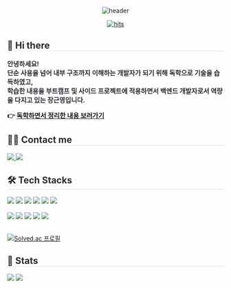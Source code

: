 <div align=center> 
	
![header](https://capsule-render.vercel.app/api?type=waving&color=gradient&height=120&section=header&text=Welcome%20to%20GeunHub&fontSize=50&fontColor=000000)

[![hits](https://myhits.vercel.app/api/hit/https%3A%2F%2Fgithub.com%2Fgeun-00?color=blue&label=hits&size=small)](https://myhits.vercel.app)

</div>

<div style="text-align: left;"> 
    <h2 style="border-bottom: 1px solid #d8dee4; color: #282d33;"> 👋 Hi there  </h2>  
    <div style="font-weight: 700; font-size: 15px; text-align: left; color: #282d33;"> 
		<p>
			안녕하세요! <br>
			단순 사용을 넘어 내부 구조까지 이해하는 개발자가 되기 위해 독학으로 기술을 습득하였고,<br>
			학습한 내용을 부트캠프 및 사이드 프로젝트에 적용하면서 백엔드 개발자로서 역량을 다지고 있는 장근영입니다.
		</p>
		<p>
  			👉 <a href="https://github.com/geun-00/TIL?tab=readme-ov-file#til-">독학하면서 정리한 내용 보러가기</a>
		</p>
	</div> 
</div>

<div style="text-align: left;">
    <h2 style="border-bottom: 1px solid #d8dee4; color: #282d33;"> 🧑‍💻 Contact me </h2>
    <div style="text-align: left;"> 
		<a href=mailto:jgy091411@gmail.com> 
			<img src="https://img.shields.io/badge/Gmail-EA4335?style=flat&logo=Gmail&logoColor=white&link=mailto:jgy091411@gmail.com"> 
		</a>
		<a href=https://journal9185.tistory.com/> 
			<img src="https://img.shields.io/badge/tistory-orange?style=flat&logo=tistory&logoColor=white"> 
		</a>
	</div>
</div> 

<div style="text-align: left;">
  <h2 style="border-bottom: 1px solid #d8dee4; color: #282d33;"> 🛠️ Tech Stacks </h2>
  
  <div style="text-align: left;">
	<img src="https://img.shields.io/badge/Java-007396?style=flat&logo=openjdk&logoColor=white" />
	<img src="https://img.shields.io/badge/Spring-6DB33F?style=flat&logo=Spring&logoColor=white" />
  	<img src="https://img.shields.io/badge/Spring_Boot-6DB33F?style=flat&logo=Spring-Boot&logoColor=white" />
  	<img src="https://img.shields.io/badge/Spring_Security-6DB33F?style=flat&logo=Spring-Security&logoColor=white" />
	<img src="https://img.shields.io/badge/Spring_Data_Jpa-6DB33F?style=flat&logo=Spring%20Data%20JPA&logoColor=white">
	<img src="https://img.shields.io/badge/MySQL-4479A1?style=flat&logo=MySQL&logoColor=white" />
	  
  </div>
  <br>
  <div style="text-align: left;">
	<img src="https://img.shields.io/badge/Intellij IDEA-000000?style=flat&logo=intellijidea&logoColor=white" />
    <img src="https://img.shields.io/badge/Git-F05032?style=flat&logo=Git&logoColor=white" />
    <img src="https://img.shields.io/badge/GitHub-181717?style=flat&logo=GitHub&logoColor=white" />
	<img src="https://img.shields.io/badge/Slack-4A154B?style=flat&logo=Slack&logoColor=white" />
	<img src="https://img.shields.io/badge/Notion-000000?style=flat&logo=Notion&logoColor=white" />
  </div>
</div>

<br>

[![Solved.ac 프로필](http://mazassumnida.wtf/api/mini/generate_badge?boj=jyj9892)](https://solved.ac/jyj9892)


<div style="text-align: left;">
  <h2 style="border-bottom: 1px solid #d8dee4; color: #282d33;"> 🏅 Stats </h2> 
  <div style="text-align: left;"> 
	<img src="https://github-readme-stats.vercel.app/api?username=geun-00&show_icons=true&theme=swift">
	<img src="https://github-readme-stats.vercel.app/api/top-langs/?username=geun-00&layout=compact&theme=swift">
  </div>
</div>

